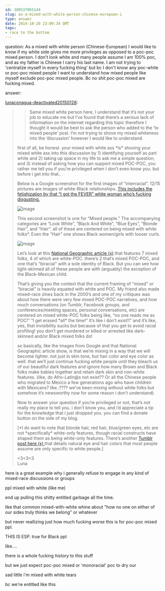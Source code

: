 ```yaml
---
id: 100537065144
slug: as-a-mixed-with-white-person-chinese-european-i
type: answer
date: 2014-10-20 23:09:34 GMT
tags:
- race to the bottom
---
```

question: As a mixed with white person (Chinese-European) I would like to know if my white side gives me more privileges as opposed to a poc-poc mixed person. I don't look white and many people assume I am 100% poc, and as my father is Chinese I carry his last name. I am not trying to 'centralize myself in every fucking thing' but bc I don't know any poc-white or poc-poc mixed people I want to understand how mixed people like myself exclude poc-poc mixed people. Bc no shit poc-poc mixed are fucking mixed.

answer: <p><a class="tumblr_blog" href="http://lunaconagua-deactivated20150128.tumblr.com/post/100535968115/as-a-mixed-with-white-person-chinese-european-i">lunaconagua-deactivated20150128</a>:</p>

<blockquote><blockquote>
<p><span>Same mixed white person here, I understand that it’s not your job to educate me but I’ve found that there’s a serious lack of information on the internet regarding this topic therefore I thought it would be best to ask the person who added to the ‘to mixed people’ post. I’m not trying to shove my mixed whiteness into the ‘discussion’ however I would like to understand.</span></p>
</blockquote>
<p><span>first of all, be honest. your mixed with white ass *is* shoving your mixed white ass into this discussion by 1) identifying yourself as part white and 2) taking up space in my life to ask me a simple question, and 3) instead of asking how you can support mixed POC-POC, you rather me tell you if you’re privileged when I don’t even know you. but before i get into that..</span></p>
<p>Below is a Google screenshot for the first images of “interracial”. 12/15 pictures are images of white-Black relationships. <a href="http://www.amazon.com/Got-Fever-J-C-Davies/dp/0982728409">This includes the fetishization by that “I got the FEVER” white woman who’s fucking disgusting.</a></p>
<p><span><img alt="image" src="https://31.media.tumblr.com/d8d1868b8ff7e2e7b0b90f811116e99b/tumblr_inline_ndqxhcOYAf1spblrr.png"/></span></p>
<p>This second screenshot is one for “Mixed people.” The accompanying categories are “Look White”, “Black And White”, “Blue Eyes”, “Blonde Hair”, and “Hair”. all of these are centered on being mixed with white folks*. Even the “Hair” one shows Black women/girls with looser curls.</p>
<p><img alt="image" src="https://31.media.tumblr.com/a4f405b0f55a65224d57ce85db598c67/tumblr_inline_ndqyez1edZ1spblrr.png"/></p>

<p>Let’s look at this <a href="http://proof.nationalgeographic.com/2013/09/17/visualizing-change/">National Geographic article (x)</a> that features 7 mixed folks, 4 of which are white-POC. there’s 2 that’s mixed POC-POC, and one that’s “biracial” with a sole identity of Black. But you can see how light-skinned all of these people are with (arguably) the exception of the Black-Mexican child.</p>
<p>That’s giving you the context that the current framing of “mixed” or “biracial” is heavily equated with white and POC. My friend also made mixed-race zines back in the 2000&#8217;s and one of my critiques was about how there were very few mixed POC-POC narratives, and how much conversations (on Tumblr, Facebook groups, and conferences/meeting spaces, personal conversations, etc) are centered on mixed white-POC folks being like, &#8220;no one reads me as POC!&#8221; &#8220;I get erased *all* the time!&#8221; It&#8217;s like i don&#8217;t exist!!&#8221; and it&#8217;s like, yes, that invisibility sucks but because of that you get to avoid racial profiling! you don&#8217;t get murdered or killed or arrested like dark-skinned and/or Black mixed folks do!</p>
<p>so basically, like the images from Google and that National Geographic article show, is that we&#8217;re mixing in a way that we will become lighter. not just in skin tone, but hair color and eye color as well. that we&#8217;ll just continue fucking white people until they bleach us of our beautiful dark features and ignore how many Brown and Black folks make babies together and retain dark skin and non-white features. (like, do Afro-Latin@s not exist?? Or all the Chinese people who migrated to Mexico a few generations ago who have children with Mexicans? like..???? we&#8217;ve been mixing without white folks but somehow it&#8217;s newsworthy now for some reason i don&#8217;t understand)</p>
<p>Now to answer your question if you&#8217;re privileged or not, that&#8217;s not really my place to tell you. i don&#8217;t know you, and i&#8217;d appreciate a tip for the knowledge that i just dropped you. you can find a donate button on the side of my blog.</p>
<p>[*I do want to note that blonde hair, red hair, blue/green eyes, etc are not *specifically* white-only features, though racial constructs have shaped them as being white-only features. There’s another <a href="http://artemis-devotee.tumblr.com/post/94551892003/carry-on-my-wayward-butt-but-that-book">Tumblr post here (x) </a>that details natural eye and hair colors that most people assume are only specific to white people.]</p>
<p><span>&lt;3&lt;3&lt;3</span><br/><span>Luna</span></p></blockquote><p>here is a great example why i generally refuse to engage in any kind of mixed-race discussions or groups

ppl mixed with white (like me)

end up pulling this shitty entitled garbage all the time.

like that common mixed-with-white whine about "how no one on either of our sides truly thinks we belong" or whatever

but never reallizing just how much fucking _worse_ this is for poc-poc mixed ppl. 

THIS IS ESP. true for Black ppl

like....

there is a whole fucking _history_ to this stuff 

but we just expect poc-poc mixed or 'monoracial' poc to dry our 

sad little i'm mixed with white tears

bc we're entitled like this</p>